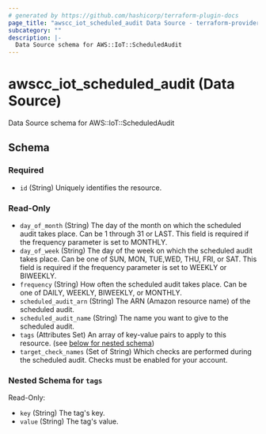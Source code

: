 ```yaml
---
# generated by https://github.com/hashicorp/terraform-plugin-docs
page_title: "awscc_iot_scheduled_audit Data Source - terraform-provider-awscc"
subcategory: ""
description: |-
  Data Source schema for AWS::IoT::ScheduledAudit
---
```


# awscc_iot_scheduled_audit (Data Source)

Data Source schema for AWS::IoT::ScheduledAudit



<!-- schema generated by tfplugindocs -->
## Schema

### Required

- `id` (String) Uniquely identifies the resource.

### Read-Only

- `day_of_month` (String) The day of the month on which the scheduled audit takes place. Can be 1 through 31 or LAST. This field is required if the frequency parameter is set to MONTHLY.
- `day_of_week` (String) The day of the week on which the scheduled audit takes place. Can be one of SUN, MON, TUE,WED, THU, FRI, or SAT. This field is required if the frequency parameter is set to WEEKLY or BIWEEKLY.
- `frequency` (String) How often the scheduled audit takes place. Can be one of DAILY, WEEKLY, BIWEEKLY, or MONTHLY.
- `scheduled_audit_arn` (String) The ARN (Amazon resource name) of the scheduled audit.
- `scheduled_audit_name` (String) The name you want to give to the scheduled audit.
- `tags` (Attributes Set) An array of key-value pairs to apply to this resource. (see [below for nested schema](#nestedatt--tags))
- `target_check_names` (Set of String) Which checks are performed during the scheduled audit. Checks must be enabled for your account.

<a id="nestedatt--tags"></a>
### Nested Schema for `tags`

Read-Only:

- `key` (String) The tag's key.
- `value` (String) The tag's value.
